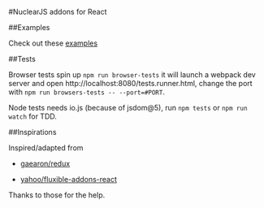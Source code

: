 #NuclearJS addons for React

##Examples

Check out these [examples](https://github.com/optimizely/nuclear-js/tree/master/examples)

##Tests

Browser tests spin up `npm run browser-tests` it will launch a webpack dev server and open http://localhost:8080/tests.runner.html, change the port with `npm run browsers-tests -- --port=#PORT`.

Node tests needs io.js (because of jsdom@5), run `npm tests` or `npm run watch` for TDD.

##Inspirations

Inspired/adapted from


  * [gaearon/redux](https://github.com/gaearon/redux)

  * [yahoo/fluxible-addons-react](https://github.com/gaearon/redux)

Thanks to those for the help.
